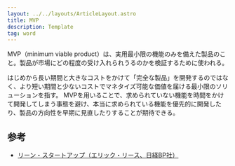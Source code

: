 ```yaml
---
layout: ../../layouts/ArticleLayout.astro
title: MVP
description: Template
tag: word
---
```


MVP（minimum viable product）は、実用最小限の機能のみを備えた製品のこと。製品が市場にどの程度の受け入れられうるのかを検証するために使われる。

はじめから長い期間と大きなコストをかけて「完全な製品」を開発するのではなく、より短い期間と少ないコストでマネタイズ可能な価値を届ける最小限のソリューションを指す。
MVPを用いることで、求められていない機能を時間をかけて開発してしまう事態を避け、本当に求められている機能を優先的に開発したり、製品の方向性を早期に見直したりすることが期待できる。

## 参考

- [リーン・スタートアップ（エリック・リース、日経BP社）](https://bookplus.nikkei.com/atcl/catalog/12/P48970/)